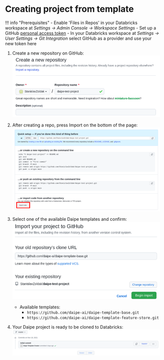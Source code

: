 # Creating project from template

!!! info "Prerequisites"
      - Enable 'Files in Repos' in your Databricks workspace at *Settings -> Admin Console -> Workspace Settings*
      - Set up a GitHub [personal access token](https://docs.github.com/en/authentication/keeping-your-account-and-data-secure/creating-a-personal-access-token)
         - In your Databricks workspace at *Settings -> User Settings -> Git Integration* select GitHub as a provider and use your new token here

1. Create a new repository on GitHub:
![](images/repos_create_step_1.png)

2. After creating a repo, press Import on the bottom of the page:
![](images/repos_create_step_2.png)

3. Select one of the available Daipe templates and confirm:
![](images/repos_create_step_3.png)
     - Available templates:
        - ```https://github.com/daipe-ai/daipe-template-base.git```
        - ```https://github.com/daipe-ai/daipe-template-feature-store.git```



4. Your Daipe project is ready to be cloned to Databricks:
![](images/repos_create_step_4.png)
